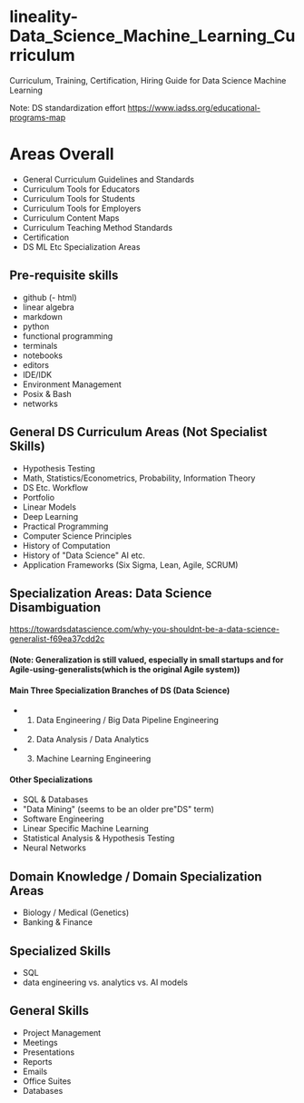 # lineality-Data_Science_Machine_Learning_Curriculum
Curriculum, Training, Certification, Hiring Guide for Data Science Machine Learning

Note: DS standardization effort  https://www.iadss.org/educational-programs-map

# Areas Overall
- General Curriculum Guidelines and Standards
- Curriculum Tools for Educators
- Curriculum Tools for Students
- Curriculum Tools for Employers
- Curriculum Content Maps
- Curriculum Teaching Method Standards
- Certification
- DS ML Etc Specialization Areas

## Pre-requisite skills
- github
(- html)
- linear algebra
- markdown
- python
- functional programming
- terminals
- notebooks
- editors
- IDE/IDK
- Environment Management
- Posix & Bash
- networks

## General DS Curriculum Areas (Not Specialist Skills)
- Hypothesis Testing
- Math, Statistics/Econometrics, Probability, Information Theory
- DS Etc. Workflow
- Portfolio 
- Linear Models
- Deep Learning
- Practical Programming
- Computer Science Principles
- History of Computation
- History of "Data Science" AI etc.
- Application Frameworks (Six Sigma, Lean, Agile, SCRUM)

## Specialization Areas: Data Science Disambiguation 
https://towardsdatascience.com/why-you-shouldnt-be-a-data-science-generalist-f69ea37cdd2c 
#### (Note: Generalization is still valued, especially in small startups and for Agile-using-generalists(which is the original Agile system))

#### Main Three Specialization Branches of DS (Data Science)
- 1. Data Engineering / Big Data Pipeline Engineering
- 2. Data Analysis / Data Analytics
- 3. Machine Learning Engineering

#### Other Specializations
- SQL & Databases
- "Data Mining" (seems to be an older pre"DS" term)
- Software Engineering
- Linear Specific Machine Learning
- Statistical Analysis & Hypothesis Testing
- Neural Networks

## Domain Knowledge / Domain Specialization Areas
- Biology / Medical (Genetics)
- Banking & Finance


## Specialized Skills
- SQL
- data engineering vs. analytics vs. AI models

## General Skills
- Project Management
- Meetings
- Presentations
- Reports
- Emails
- Office Suites
- Databases

